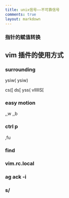 ```yaml
---
title: unix信号——不可靠信号
comments: true
layout: markdown
---
```



### 指针的赋值转换

## vim 插件的使用方式

### surrounding

ysiw(
ysiw)

cs([
ds[
yss(
vlllllS[

### easy motion
,,w ,,b

### ctrl p
,fu

### find

### vim.rc.local

### ag ack -i


### s/